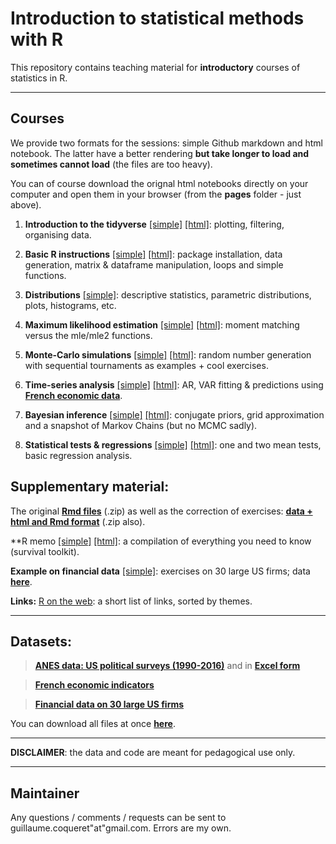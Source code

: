 Introduction to statistical methods with R
================
This repository contains teaching material for **introductory** courses of statistics in R.

------------------------------------------------------------------------


Courses
----

We provide two formats for the sessions: simple Github markdown and html notebook. The latter have a better rendering **but take longer to load and sometimes cannot load** (the files are too heavy).

You can of course download the orignal html notebooks directly on your computer and open them in your browser (from the **pages** folder - just above).

1.  **Introduction to the tidyverse** [[simple]](https://github.com/shokru/rstats/blob/master/pages/S1_tidyverse.md) [[html]](https://htmlpreview.github.io/?https://github.com/shokru/rstats/blob/master/pages/S1_tidyverse.nb.html): plotting, filtering, organising data.

2.  **Basic R instructions** [[simple]](https://github.com/shokru/rstats/blob/master/pages/S2_Basics.md) [[html]](https://htmlpreview.github.io/?https://github.com/shokru/rstats/blob/master/pages/S2_Basics.nb.html): package installation, data generation, matrix & dataframe manipulation, loops and simple functions.

3.  **Distributions** [[simple]](https://github.com/shokru/rstats/blob/master/pages/S3_Distributions.md): descriptive statistics, parametric distributions, plots, histograms, etc.

4.  **Maximum likelihood estimation** [[simple]](https://github.com/shokru/rstats/blob/master/pages/S4_MLE.md) [[html]](https://htmlpreview.github.io/?https://github.com/shokru/rstats/blob/master/pages/S4_MLE.nb.html): moment matching versus the mle/mle2 functions.

5.  **Monte-Carlo simulations** [[simple]](https://github.com/shokru/rstats/blob/master/pages/S5_MC.md) [[html]](https://htmlpreview.github.io/?https://github.com/shokru/rstats/blob/master/pages/S5_MC.nb.html): random number generation with sequential tournaments as examples + cool exercises.

6.  **Time-series analysis** [[simple]](https://github.com/shokru/rstats/blob/master/pages/S6_TS.md) [[html]](https://htmlpreview.github.io/?https://github.com/shokru/rstats/blob/master/pages/S6_TS.nb.html): AR, VAR fitting & predictions using **[French economic data](https://github.com/shokru/rstats/blob/master/data/economics.RData)**.

7.  **Bayesian inference** [[simple]](https://github.com/shokru/rstats/blob/master/pages/S7_Bayes.md) [[html]](https://htmlpreview.github.io/?https://github.com/shokru/rstats/blob/master/pages/S7_Bayes.nb.html): conjugate priors, grid approximation and a snapshot of Markov Chains (but no MCMC sadly).

8.  **Statistical tests & regressions** [[simple]](https://github.com/shokru/rstats/blob/master/pages/S8_Test.md) [[html]](https://htmlpreview.github.io/?https://github.com/shokru/rstats/blob/master/pages/S8_Test.nb.html): one and two mean tests, basic regression analysis.


Supplementary material:
----------

The original **[Rmd files](https://github.com/shokru/rstats/blob/master/material/all_Rmd.zip)** (.zip) as well as the correction of exercises: **[data + html and Rmd format](https://github.com/shokru/rstats/blob/master/material/Solution_files.zip)** (.zip also).

**R memo [[simple]](https://github.com/shokru/rstats/blob/master/pages/R_Memo.md) [[html]](https://htmlpreview.github.io/?https://github.com/shokru/rstats/blob/master/pages/R_Memo.nb.html): a compilation of everything you need to know (survival toolkit).

**Example on financial data** [[simple]](https://github.com/shokru/rstats/blob/master/pages/Fin_solutions.md): exercises on 30 large US firms; data **[here](https://github.com/shokru/rstats/blob/master/data/data.RData)**.

**Links:** [R on the web](https://github.com/shokru/rstats/blob/master/material/R_links.md): a short list of links, sorted by themes.  

------------------------------------------------------------------------


Datasets:
----------

> **[ANES data: US political surveys (1990-2016)](https://github.com/shokru/rstats/blob/master/data/anes.RData)** and in **[Excel form](https://github.com/shokru/rstats/blob/master/data/anes.xlsx)**

> **[French economic indicators](https://github.com/shokru/rstats/blob/master/data/economics.RData)**

> **[Financial data on 30 large US firms](https://github.com/shokru/rstats/blob/master/data/data.RData)**

You can download all files at once **[here](https://github.com/shokru/rstats/blob/master/data/all_files.zip)**.

------------------------------------------------------------------------

**DISCLAIMER**: the data and code are meant for pedagogical use only. 

------------------------------------------------------------------------



Maintainer
----------

Any questions / comments / requests can be sent to guillaume.coqueret"at"gmail.com. Errors are my own.
